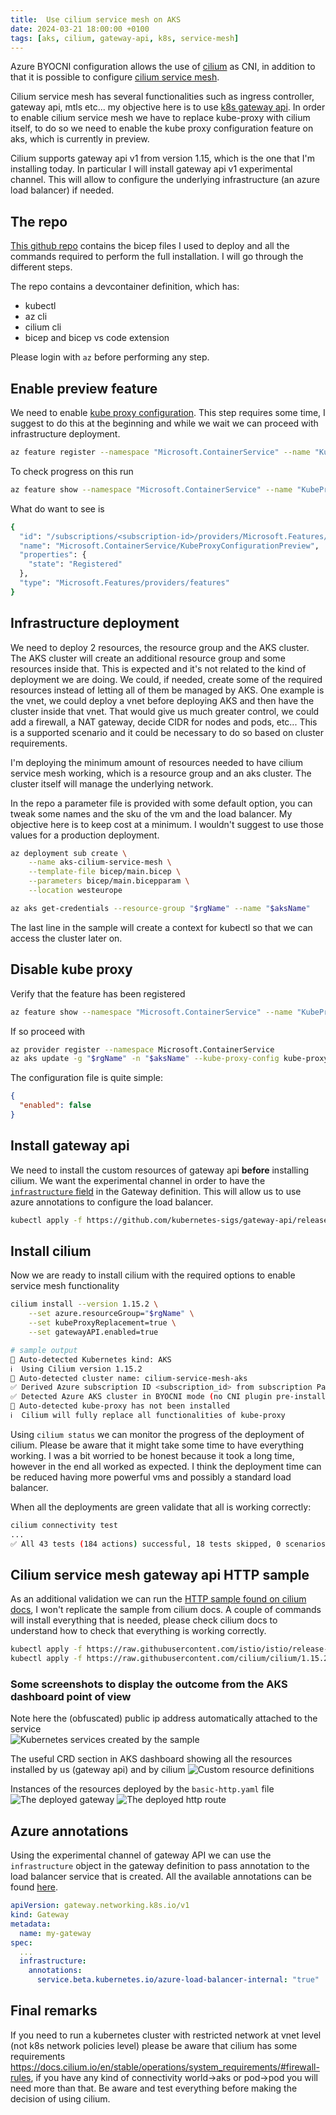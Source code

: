 ```yaml
---
title:  Use cilium service mesh on AKS
date: 2024-03-21 18:00:00 +0100
tags: [aks, cilium, gateway-api, k8s, service-mesh]
---
```


Azure BYOCNI configuration allows the use of [cilium](https://cilium.io/) as CNI, in addition to that it is possible to configure [cilium service mesh](https://docs.cilium.io/en/stable/network/servicemesh/#servicemesh-root).

Cilium service mesh has several functionalities such as ingress controller, gateway api, mtls etc... my objective here is to use [k8s gateway api](https://gateway-api.sigs.k8s.io/). In order to enable cilium service mesh we have to replace kube-proxy with cilium itself, to do so we need to enable the kube proxy configuration feature on aks, which is currently in preview.

Cilium supports gateway api v1 from version 1.15, which is the one that I'm installing today. In particular I will install gateway api v1 experimental channel. This will allow to configure the underlying infrastructure (an azure load balancer) if needed. 

<!-- truncate -->

## The repo

[This github repo](https://github.com/davidelettieri/aks-cilium-service-mesh) contains the bicep files I used to deploy and all the commands required to perform the full installation. I will go through the different steps.

The repo contains a devcontainer definition, which has:
- kubectl
- az cli
- cilium cli
- bicep and bicep vs code extension

Please login with `az` before performing any step.

## Enable preview feature

We need to enable [kube proxy configuration](https://learn.microsoft.com/en-us/azure/aks/configure-kube-proxy). This step requires some time, I suggest to do this at the beginning and while we wait we can proceed with infrastructure deployment.

```bash title="Install preview kube proxy configuration feature"
az feature register --namespace "Microsoft.ContainerService" --name "KubeProxyConfigurationPreview"
```

To check progress on this run

```bash title="Check feature registration status"
az feature show --namespace "Microsoft.ContainerService" --name "KubeProxyConfigurationPreview"
```

What do want to see is

```bash title="Feature is registered"
{
  "id": "/subscriptions/<subscription-id>/providers/Microsoft.Features/providers/Microsoft.ContainerService/features/KubeProxyConfigurationPreview",
  "name": "Microsoft.ContainerService/KubeProxyConfigurationPreview",
  "properties": {
    "state": "Registered"
  },
  "type": "Microsoft.Features/providers/features"
}
```

## Infrastructure deployment

We need to deploy 2 resources, the resource group and the AKS cluster. The AKS cluster will create an additional resource group and some resources inside that. This is expected and it's not related to the kind of deployment we are doing. We could, if needed, create some of the required resources instead of letting all of them be managed by AKS. One example is the vnet, we could deploy a vnet before deploying AKS and then have the cluster inside that vnet. That would give us much greater control, we could add a firewall, a NAT gateway, decide CIDR for nodes and pods, etc... This is a supported scenario and it could be necessary to do so based on cluster requirements.

I'm deploying the minimum amount of resources needed to have cilium service mesh working, which is a resource group and an aks cluster. The cluster itself will manage the underlying network.

In the repo a parameter file is provided with some default option, you can tweak some names and the sku of the vm and the load balancer. My objective here is to keep cost at a minimum. I wouldn't suggest to use those values for a production deployment.

```bash title="Deploy AKS"
az deployment sub create \
    --name aks-cilium-service-mesh \
    --template-file bicep/main.bicep \
    --parameters bicep/main.bicepparam \
    --location westeurope

az aks get-credentials --resource-group "$rgName" --name "$aksName"
```

The last line in the sample will create a context for kubectl so that we can access the cluster later on.

## Disable kube proxy

Verify that the feature has been registered

```bash title="Check feature registration status"
az feature show --namespace "Microsoft.ContainerService" --name "KubeProxyConfigurationPreview"
```

If so proceed with 


```bash title="Disable kube proxy"
az provider register --namespace Microsoft.ContainerService
az aks update -g "$rgName" -n "$aksName" --kube-proxy-config kube-proxy.json
```

The configuration file is quite simple:

```json title="kube-proxy.json"
{
  "enabled": false
}
```

## Install gateway api

We need to install the custom resources of gateway api **before** installing cilium. We want the experimental channel in order to have the [`infrastructure` field](https://gateway-api.sigs.k8s.io/reference/spec/#gateway.networking.k8s.io/v1.GatewayInfrastructure) in the Gateway definition. This will allow us to use azure annotations to configure the load balancer.

```bash title="Install gateway api with kubectl"
kubectl apply -f https://github.com/kubernetes-sigs/gateway-api/releases/download/v1.0.0/experimental-install.yaml
```

## Install cilium

Now we are ready to install cilium with the required options to enable service mesh functionality

```bash
cilium install --version 1.15.2 \
    --set azure.resourceGroup="$rgName" \
    --set kubeProxyReplacement=true \
    --set gatewayAPI.enabled=true

# sample output
🔮 Auto-detected Kubernetes kind: AKS
ℹ️  Using Cilium version 1.15.2
🔮 Auto-detected cluster name: cilium-service-mesh-aks
✅ Derived Azure subscription ID <subscription_id> from subscription Pay-As-You-Go
✅ Detected Azure AKS cluster in BYOCNI mode (no CNI plugin pre-installed)
🔮 Auto-detected kube-proxy has not been installed
ℹ️  Cilium will fully replace all functionalities of kube-proxy
```

Using `cilium status` we can monitor the progress of the deployment of cilium. Please be aware that it might take some time to have everything working. I was a bit worried to be honest because it took a long time, however in the end all worked as expected. I think the deployment time can be reduced having more powerful vms and possibly a standard load balancer.

When all the deployments are green validate that all is working correctly:

```bash title="Execute cilium test suite"
cilium connectivity test
...
✅ All 43 tests (184 actions) successful, 18 tests skipped, 0 scenarios skipped.
```

## Cilium service mesh gateway api HTTP sample

As an additional validation we can run the [HTTP sample found on cilium docs](https://docs.cilium.io/en/stable/network/servicemesh/gateway-api/http/), I won't replicate the sample from cilium docs. A couple of commands will install everything that is needed, please check cilium docs to understand how to check that everything is working correctly.

```bash title="Install sample app and gateway"
kubectl apply -f https://raw.githubusercontent.com/istio/istio/release-1.11/samples/bookinfo/platform/kube/bookinfo.yaml
kubectl apply -f https://raw.githubusercontent.com/cilium/cilium/1.15.2/examples/kubernetes/gateway/basic-http.yaml
```

### Some screenshots to display the outcome from the AKS dashboard point of view

Note here the (obfuscated) public ip address automatically attached to the service  
<img src="/img/services.png" alt="Kubernetes services created by the sample" />

The useful CRD section in AKS dashboard showing all the resources installed by us (gateway api) and by cilium
<img src="/img/crd.png" alt="Custom resource definitions" />

Instances of the resources deployed by the `basic-http.yaml` file
<img src="/img/gateway.png" alt="The deployed gateway" />
<img src="/img/http-route.png" alt="The deployed http route" />

## Azure annotations

Using the experimental channel of gateway API we can use the `infrastructure` object in the gateway definition to pass annotation to the load balancer service that is created. All the available annotations can be found [here](https://cloud-provider-azure.sigs.k8s.io/topics/loadbalancer/#loadbalancer-annotations).

```yaml
apiVersion: gateway.networking.k8s.io/v1
kind: Gateway
metadata:
  name: my-gateway
spec:
  ...
  infrastructure:
    annotations:
      service.beta.kubernetes.io/azure-load-balancer-internal: "true"
```

## Final remarks

If you need to run a kubernetes cluster with restricted network at vnet level (not k8s network policies level) please be aware that cilium has some requirements https://docs.cilium.io/en/stable/operations/system_requirements/#firewall-rules, if you have any kind of connectivity world->aks or pod->pod you will need more than that. Be aware and test everything before making the decision of using cilium.